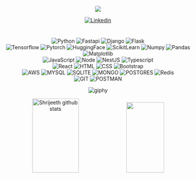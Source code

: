 
<p align="center">
  <a href="https://github.com/Shrijeeth">
    <img src="https://readme-typing-svg.herokuapp.com?font=Pacifico&size=40&duration=4000&color=9370DB&center=true&vCenter=true&width=650&height=120&lines=Shrijeeth+S;AI+%7C+ML+%7C+Software+Development;Python+%7C+JS%7C+TS%7C+Go">
  </a>
</p>



<div align="center">


[![Linkedin](https://img.shields.io/badge/LinkedIn-0077B5?style=for-the-badge&logo=linkedin&logoColor=white)](https://www.linkedin.com/in/shrijeeth-s/)


<h1></h1>


<div style="display: inline_block">
  <img align="align" alt="Python" src="https://img.shields.io/badge/Python-14354C?style=for-the-badge&logo=python&logoColor=white"/>
  <img align="align" alt="Fastapi" src="https://img.shields.io/badge/FastAPI-009485.svg?logo=fastapi&logoColor=white&style=for-the-badge"/>
  <img align="align" alt="Django" src="https://img.shields.io/badge/django-%23092E20.svg?style=for-the-badge&logo=django&logoColor=white"/>
  <img align="align" alt="Flask" src="https://img.shields.io/badge/flask-%23000.svg?style=for-the-badge&logo=flask&logoColor=white"/><br/>
  <img align="align" alt="Tensorflow" src="https://img.shields.io/badge/TensorFlow-%23FF6F00.svg?logo=TensorFlow&logoColor=white&style=for-the-badge"/>
  <img align="align" alt="Pytorch" src="https://img.shields.io/badge/PyTorch-%23EE4C2C.svg?logo=PyTorch&logoColor=white&style=for-the-badge"/>
  <img align="align" alt="HuggingFace" src="https://img.shields.io/badge/Hugging%20Face-FFD21E?logo=huggingface&logoColor=000&style=for-the-badge"/>
  <img align="align" alt="ScikitLearn" src="https://img.shields.io/badge/scikit--learn-%23F7931E.svg?logo=scikit-learn&logoColor=white&style=for-the-badge"/>
  <img align="align" alt="Numpy" src="https://img.shields.io/badge/NumPy-4DABCF?logo=numpy&logoColor=fff&style=for-the-badge"/>
  <img align="align" alt="Pandas" src="https://img.shields.io/badge/Pandas-150458?logo=pandas&logoColor=fff&style=for-the-badge"/>
  <img align="align" alt="Matplotlib" src="https://img.shields.io/badge/Matplotlib-%23ffffff.svg?logo=Matplotlib&logoColor=black&style=for-the-badge"/><br/>  
  <img align="align" alt="JavaScript" src="https://img.shields.io/badge/JavaScript-F7DF1E?style=for-the-badge&logo=javascript&logoColor=black"/>
  <img align="align" alt="Node" src="https://img.shields.io/badge/node.js-6DA55F?style=for-the-badge&logo=node.js&logoColor=white"/>
  <img align="align" alt="NestJS" src="https://img.shields.io/badge/nestjs-%23E0234E.svg?style=for-the-badge&logo=nestjs&logoColor=white"/>
  <img align="align" alt="Typescript" src="https://img.shields.io/badge/typescript-%23007ACC.svg?style=for-the-badge&logo=typescript&logoColor=white"/><br/>
  <img align="align" alt="React" src="https://img.shields.io/badge/react-%2320232a.svg?style=for-the-badge&logo=react&logoColor=%2361DAFB"/>
  <img align="align" alt="HTML" src="https://img.shields.io/badge/HTML5-E34F26?style=for-the-badge&logo=html5&logoColor=white"/>
  <img align="align" alt="CSS" src="https://img.shields.io/badge/CSS3-1572B6?style=for-the-badge&logo=css3&logoColor=white"/>
  <img align="align" alt="Bootstrap" src="https://img.shields.io/badge/bootstrap-%238511FA.svg?style=for-the-badge&logo=bootstrap&logoColor=white"/><br/>
  <img align="align" alt="AWS" src="https://img.shields.io/badge/AWS-%23FF9900.svg?style=for-the-badge&logo=amazon-aws&logoColor=white"/>
  <img align="align" alt="MYSQL" src="https://img.shields.io/badge/mysql-4479A1.svg?style=for-the-badge&logo=mysql&logoColor=white"/>
  <img align="align" alt="SQLITE" src="https://img.shields.io/badge/sqlite-%2307405e.svg?style=for-the-badge&logo=sqlite&logoColor=white"/>
  <img align="align" alt="MONGO" src="https://img.shields.io/badge/MongoDB-%234ea94b.svg?style=for-the-badge&logo=mongodb&logoColor=white"/>
  <img align="align" alt="POSTGRES" src="https://img.shields.io/badge/postgres-%23316192.svg?style=for-the-badge&logo=postgresql&logoColor=white"/>
  <img align="align" alt="Redis" src="https://img.shields.io/badge/Redis-%23DD0031.svg?logo=redis&logoColor=white&style=for-the-badge"/><br/>
  
  <img align="align" alt="GIT" src="https://img.shields.io/badge/Git-E34F26?style=for-the-badge&logo=git&logoColor=white"/>  
  <img align="align" alt="POSTMAN" src="https://img.shields.io/badge/Postman-FF6C37?style=for-the-badge&logo=Postman&logoColor=white"/><br/>
   

</div>

 

![giphy](https://media1.giphy.com/media/v1.Y2lkPTc5MGI3NjExYnNsZHR1ZW1rZjRibWx4eXgxZzlocTk0d2ludXVhb2p0aWxtZncxaSZlcD12MV9pbnRlcm5hbF9naWZfYnlfaWQmY3Q9Zw/Wyu7uPO3A8vKwEBXDE/giphy.gif)


<div align="center">  
  <img width="50%" height="200px" src="https://github-readme-stats.vercel.app/api?username=shrijeeth&show_icons=true&count_private=true&hide_border=true&title_color=ff91a4&icon_color=ff91a4&text_color=c9d1d9&bg_color=0d1117&rank_icon=github" alt="Shrijeeth github stats" /> 
  <img width="45%" height="190px" src="https://github-readme-stats.vercel.app/api/top-langs/?username=shrijeeth&layout=compact&hide_border=true&title_color=ff91a4&text_color=ff91a4&bg_color=0d1117" />
</div>
